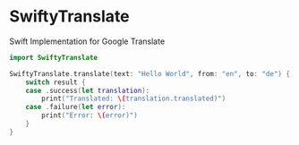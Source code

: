 # SwiftyTranslate

Swift Implementation for Google Translate

```swift
import SwiftyTranslate

SwiftyTranslate.translate(text: "Hello World", from: "en", to: "de") { result in
    switch result {
    case .success(let translation):
        print("Translated: \(translation.translated)")
    case .failure(let error):
        print("Error: \(error)")
    }
}
```